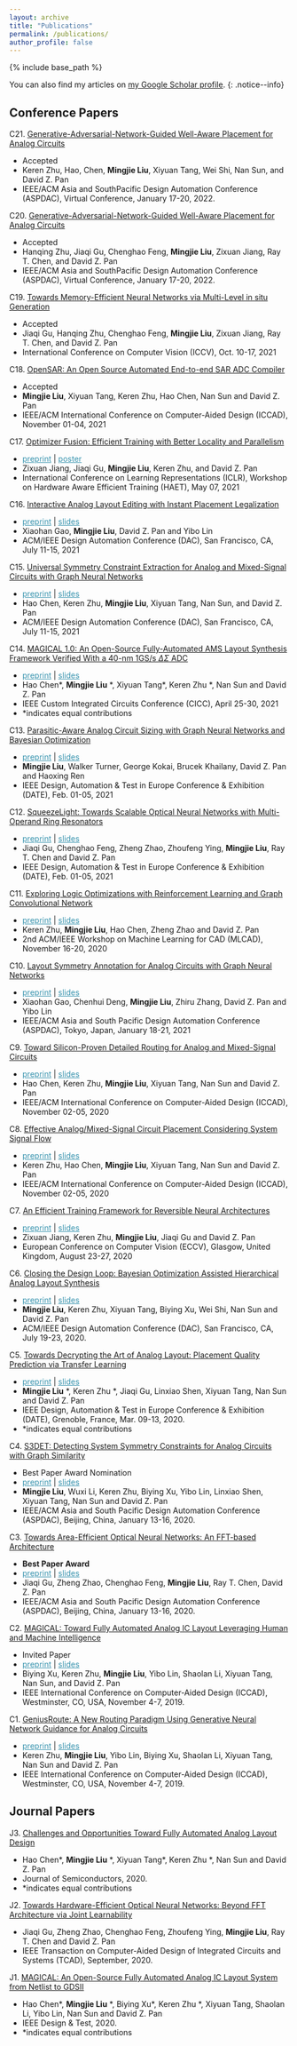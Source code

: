 ```yaml
---
layout: archive
title: "Publications"
permalink: /publications/
author_profile: false
---
```


{% include base_path %}

You can also find my articles on <a href="{{author.googlescholar}}">my Google Scholar profile</a>.
{: .notice--info}        
            
Conference Papers
-------
C21. [Generative-Adversarial-Network-Guided  Well-Aware  Placement  for  Analog  Circuits](https://jayl940712.github.io/publications/) 
   * Accepted
   * Keren Zhu, Hao, Chen, **Mingjie Liu**, Xiyuan Tang, Wei Shi, Nan Sun, and David Z. Pan
   * IEEE/ACM  Asia  and  SouthPacific Design Automation Conference (ASPDAC), Virtual Conference, January 17-20, 2022.
   
C20. [Generative-Adversarial-Network-Guided  Well-Aware  Placement  for  Analog  Circuits](https://jayl940712.github.io/publications/) 
   * Accepted
   * Hanqing Zhu, Jiaqi Gu, Chenghao Feng, **Mingjie Liu**, Zixuan Jiang, Ray T. Chen, and David  Z. Pan
   * IEEE/ACM  Asia  and  SouthPacific Design Automation Conference (ASPDAC), Virtual Conference, January 17-20, 2022.
   
C19. [Towards Memory-Efficient Neural Networks via Multi-Level in situ Generation](https://jayl940712.github.io/publications/) 
   * Accepted
   * Jiaqi Gu, Hanqing Zhu, Chenghao Feng, **Mingjie Liu**, Zixuan Jiang, Ray T. Chen, and David Z. Pan
   * International Conference on Computer Vision (ICCV), Oct. 10-17, 2021
   
C18. [OpenSAR: An Open Source Automated End-to-end SAR ADC Compiler](https://jayl940712.github.io/publications/) 
   * Accepted
   * **Mingjie Liu**, Xiyuan Tang, Keren Zhu, Hao Chen, Nan Sun and David Z. Pan
   * IEEE/ACM International Conference on Computer-Aided Design (ICCAD), November 01-04, 2021
   
C17. [Optimizer Fusion: Efficient Training with Better Locality and Parallelism](https://arxiv.org/abs/2104.00237)
   * <a href="https://arxiv.org/pdf/2104.00237.pdf" style="color:#3793ae">preprint</a> \| <a href="/publications/papers/ML_HAET2021_Jiang.poster.pdf" style="color:#3793ae">poster</a>
   * Zixuan Jiang, Jiaqi Gu, **Mingjie Liu**, Keren Zhu, and David Z. Pan
   * International Conference on Learning Representations (ICLR), Workshop on Hardware Aware Efficient Training (HAET), May 07, 2021
   
C16. [Interactive Analog Layout Editing with Instant Placement Legalization](https://jayl940712.github.io/publications/) 
   * <a href="/publications/papers/AP_DAC2021_Gao.pdf" style="color:#3793ae">preprint</a> \| <a href="/publications/papers/AP_DAC2021_Gao.slides.pdf" style="color:#3793ae">slides</a>
   * Xiaohan Gao, **Mingjie Liu**, David Z. Pan and Yibo Lin
   * ACM/IEEE Design Automation Conference (DAC), San Francisco, CA, July 11-15, 2021
   
C15. [Universal Symmetry Constraint Extraction for Analog and Mixed-Signal Circuits with Graph Neural Networks](https://jayl940712.github.io/publications/) 
   * <a href="/publications/papers/AC_DAC2021_Chen.pdf" style="color:#3793ae">preprint</a> \| <a href="/publications/papers/AC_DAC2021_Chen.slides.pdf" style="color:#3793ae">slides</a>
   * Hao Chen, Keren Zhu, **Mingjie Liu**, Xiyuan Tang, Nan Sun, and David Z. Pan
   * ACM/IEEE Design Automation Conference (DAC), San Francisco, CA, July 11-15, 2021
   
C14. [MAGICAL 1.0: An Open-Source Fully-Automated AMS Layout Synthesis Framework Verified With a 40-nm 1GS/s $\Delta\Sigma$ ADC](https://ieeexplore.ieee.org/document/9431521) 
   * <a href="/publications/papers/A_CICC2021_Pan.pdf" style="color:#3793ae">preprint</a> \| <a href="/publications/papers/A_CICC2021_Pan.slides.pdf" style="color:#3793ae">slides</a>
   * Hao Chen\*, **Mingjie Liu** \*, Xiyuan Tang\*, Keren Zhu \*, Nan Sun and David Z. Pan
   * IEEE Custom Integrated Circuits Conference (CICC), April 25-30, 2021
   * \*indicates equal contributions  
   
C13. [Parasitic-Aware Analog Circuit Sizing with Graph Neural Networks and Bayesian Optimization](https://ieeexplore.ieee.org/document/9474253) 
   * <a href="/publications/papers/A_DATE2021_Liu.pdf" style="color:#3793ae">preprint</a> \| <a href="/publications/papers/A_DATE2021_Liu.slides.pdf" style="color:#3793ae">slides</a>
   * **Mingjie Liu**, Walker Turner, George Kokai, Brucek Khailany, David Z. Pan and Haoxing Ren
   * IEEE Design, Automation & Test in Europe Conference & Exhibition (DATE), Feb. 01-05, 2021

C12. [SqueezeLight: Towards Scalable Optical Neural Networks with Multi-Operand Ring Resonators](https://ieeexplore.ieee.org/document/9474147) 
   * <a href="/publications/papers/O_DATE2021_Gu.pdf" style="color:#3793ae">preprint</a> \| <a href="/publications/papers/O_DATE2021_Gu.slides.pdf" style="color:#3793ae">slides</a>
   * Jiaqi Gu, Chenghao Feng, Zheng Zhao, Zhoufeng Ying, **Mingjie Liu**, Ray T. Chen and David Z. Pan
   * IEEE Design, Automation & Test in Europe Conference & Exhibition (DATE), Feb. 01-05, 2021

C11. [Exploring Logic Optimizations with Reinforcement Learning and Graph Convolutional Network](https://dl.acm.org/doi/10.1145/3380446.3430622) 
   * <a href="/publications/papers/LS_MLCAD2020_ZHU.pdf" style="color:#3793ae">preprint</a> \| <a href="/publications/papers/LS_MLCAD2020_ZHU.slides.pdf" style="color:#3793ae">slides</a>
   * Keren Zhu, **Mingjie Liu**, Hao Chen, Zheng Zhao and David Z. Pan
   * 2nd ACM/IEEE Workshop on Machine Learning for CAD (MLCAD), November 16-20, 2020
   
C10. [Layout Symmetry Annotation for Analog Circuits with Graph Neural Networks](https://dl.acm.org/doi/10.1145/3394885.3431545)
   * <a href="/publications/papers/AC_ASPDAC2021_Gao.pdf" style="color:#3793ae">preprint</a> \| <a href="/publications/papers/AC_ASPDAC2021_Gao.slides.pdf" style="color:#3793ae">slides</a>
   * Xiaohan Gao, Chenhui Deng, **Mingjie Liu**, Zhiru Zhang, David Z. Pan and Yibo Lin
   * IEEE/ACM Asia and South Pacific Design Automation Conference (ASPDAC), Tokyo, Japan, January 18-21, 2021
   
C9. [Toward Silicon-Proven Detailed Routing for Analog and Mixed-Signal Circuits](https://ieeexplore.ieee.org/document/9256548) 
   * <a href="/publications/papers/AR_ICCAD2021_Chen.pdf" style="color:#3793ae">preprint</a> \| <a href="/publications/papers/AR_ICCAD2021_Chen.slides.pdf" style="color:#3793ae">slides</a>
   * Hao Chen, Keren Zhu, **Mingjie Liu**, Xiyuan Tang, Nan Sun and David Z. Pan
   * IEEE/ACM International Conference on Computer-Aided Design (ICCAD), November 02-05, 2020

C8. [Effective Analog/Mixed-Signal Circuit Placement Considering System Signal Flow](https://ieeexplore.ieee.org/document/9256717) 
   * <a href="/publications/papers/AP_ICCAD2021_Zhu.pdf" style="color:#3793ae">preprint</a> \| <a href="/publications/papers/AP_ICCAD2021_Zhu.slides.pdf" style="color:#3793ae">slides</a>
   * Keren Zhu, Hao Chen, **Mingjie Liu**, Xiyuan Tang, Nan Sun and David Z. Pan
   * IEEE/ACM International Conference on Computer-Aided Design (ICCAD), November 02-05, 2020
   
C7. [An Efficient Training Framework for Reversible Neural Architectures](https://link.springer.com/chapter/10.1007%2F978-3-030-58583-9_17) 
   * <a href="/publications/papers/ML_ECCV2020_Jiang.pdf" style="color:#3793ae">preprint</a> \| <a href="/publications/papers/ML_ECCV2020_Jiang.slides.pdf" style="color:#3793ae">slides</a>
   * Zixuan Jiang, Keren Zhu, **Mingjie Liu**, Jiaqi Gu and David Z. Pan
   * European Conference on Computer Vision (ECCV), Glasgow, United Kingdom, August 23-27, 2020

C6. [Closing the Design Loop: Bayesian Optimization Assisted Hierarchical Analog Layout Synthesis](https://ieeexplore.ieee.org/document/9218621) 
   * <a href="/publications/papers/A_DAC2020_Liu.pdf" style="color:#3793ae">preprint</a> \| <a href="/publications/papers/A_DAC2020_Liu.slides.pdf" style="color:#3793ae">slides</a>
   * **Mingjie Liu**, Keren Zhu, Xiyuan Tang, Biying Xu, Wei Shi, Nan Sun and David Z. Pan
   * ACM/IEEE Design Automation Conference (DAC), San Francisco, CA, July 19-23, 2020.
   
C5. [Towards Decrypting the Art of Analog Layout: Placement Quality Prediction via Transfer Learning](https://ieeexplore.ieee.org/document/9116330) 
   * <a href="/publications/papers/A_DATE2020_LiuZhu.pdf" style="color:#3793ae">preprint</a> \| <a href="/publications/papers/A_DATE2020_LiuZhu.slides.pdf" style="color:#3793ae">slides</a>
   * **Mingjie Liu** \*, Keren Zhu \*, Jiaqi Gu, Linxiao Shen, Xiyuan Tang, Nan Sun and David Z. Pan
   * IEEE Design, Automation & Test in Europe Conference & Exhibition (DATE), Grenoble, France, Mar. 09-13, 2020.
   * \*indicates equal contributions

C4. [S3DET: Detecting System Symmetry Constraints for Analog Circuits with Graph Similarity](https://ieeexplore.ieee.org/document/9045109) 
   * Best Paper Award Nomination
   * <a href="/publications/papers/AC_ASPDAC2020_Liu.pdf" style="color:#3793ae">preprint</a> \| <a href="/publications/papers/AC_ASPDAC2020_Liu.slides.pdf" style="color:#3793ae">slides</a>
   * **Mingjie Liu**, Wuxi Li, Keren Zhu, Biying Xu, Yibo Lin, Linxiao Shen, Xiyuan Tang, Nan Sun and David Z. Pan
   * IEEE/ACM Asia and South Pacific Design Automation Conference (ASPDAC),  Beijing, China, January 13-16, 2020.
   
C3. [Towards Area-Efficient Optical Neural Networks: An FFT-based Architecture](https://ieeexplore.ieee.org/document/9045156) 
   * **Best Paper Award**
   * <a href="/publications/papers/O_ASPDAC2020_Gu.pdf" style="color:#3793ae">preprint</a> \| <a href="/publications/papers/O_ASPDAC2020_Gu.slides.pdf" style="color:#3793ae">slides</a>
   * Jiaqi Gu, Zheng Zhao, Chenghao Feng, **Mingjie Liu**, Ray T. Chen, David Z. Pan
   * IEEE/ACM Asia and South Pacific Design Automation Conference (ASPDAC),  Beijing, China, January 13-16, 2020.

C2. [MAGICAL: Toward Fully Automated Analog IC Layout Leveraging Human and Machine Intelligence](https://ieeexplore.ieee.org/document/8942060) 
   * Invited Paper
   * <a href="/publications/papers/A_ICCAD2019_Xu.pdf" style="color:#3793ae">preprint</a> \| <a href="/publications/papers/A_ICCAD2019_Xu.slides.pdf" style="color:#3793ae">slides</a>
   * Biying Xu, Keren Zhu, **Mingjie Liu**, Yibo Lin, Shaolan Li, Xiyuan Tang, Nan Sun, and David Z. Pan
   * IEEE International Conference on Computer-Aided Design (ICCAD),  Westminster, CO, USA, November 4-7, 2019.
   
C1. [GeniusRoute: A New Routing Paradigm Using Generative Neural Network Guidance for Analog Circuits](https://ieeexplore.ieee.org/document/8942164) 
   * <a href="/publications/papers/AR_ICCAD2019_zhu.pdf" style="color:#3793ae">preprint</a> \| <a href="/publications/papers/AR_ICCAD2019_Zhu.slides_v4.pdf" style="color:#3793ae">slides</a>
   * Keren Zhu, **Mingjie Liu**, Yibo Lin, Biying Xu, Shaolan Li, Xiyuan Tang, Nan Sun and David Z. Pan
   * IEEE International Conference on Computer-Aided Design (ICCAD),  Westminster, CO, USA, November 4-7, 2019.


Journal Papers
-------

J3. [Challenges and Opportunities Toward Fully Automated Analog Layout Design](http://www.jos.ac.cn/fileBDTXB/journal/article/jos/2020/11/PDF/20070021.pdf) 
   * Hao Chen\*, **Mingjie Liu** \*, Xiyuan Tang\*, Keren Zhu \*, Nan Sun and David Z. Pan
   * Journal of Semiconductors, 2020.
   * \*indicates equal contributions  
   
J2. [Towards Hardware-Efficient Optical Neural Networks: Beyond FFT Architecture via Joint Learnability](https://ieeexplore.ieee.org/abstract/document/9209122)
   * Jiaqi Gu, Zheng Zhao, Chenghao Feng, Zhoufeng Ying, **Mingjie Liu**, Ray T. Chen and David Z. Pan
   * IEEE Transaction on Computer-Aided Design of Integrated Circuits and Systems (TCAD), September, 2020.

J1. [MAGICAL: An Open-Source Fully Automated Analog IC Layout System from Netlist to GDSII](https://ieeexplore.ieee.org/document/9195880) 
   * Hao Chen\*, **Mingjie Liu** \*, Biying Xu\*, Keren Zhu \*, Xiyuan Tang, Shaolan Li, Yibo Lin, Nan Sun and David Z. Pan
   * IEEE Design & Test, 2020.
   * \*indicates equal contributions    
